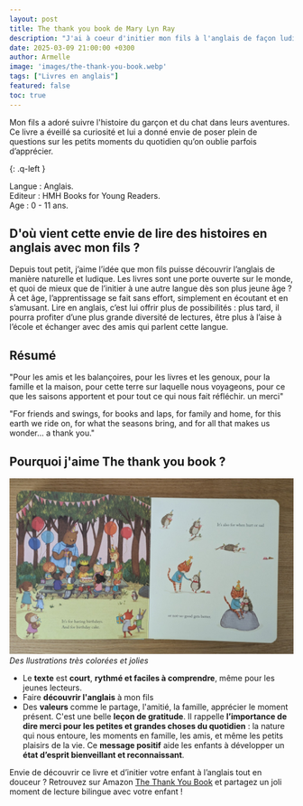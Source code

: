 ```yaml
---
layout: post
title: The thank you book de Mary Lyn Ray
description: "J'ai à coeur d'initier mon fils à l'anglais de façon ludique et cette histoire lui a permis de comprendre ses premiers mots: Thank you"
date: 2025-03-09 21:00:00 +0300
author: Armelle
image: 'images/the-thank-you-book.webp'
tags: ["Livres en anglais"]
featured: false
toc: true
---
```


Mon fils a adoré suivre l'histoire du garçon et du chat dans leurs aventures. Ce livre a éveillé sa curiosité et lui a donné envie de poser plein de questions sur les petits moments du quotidien qu’on oublie parfois d’apprécier.

{: .q-left }

Langue : Anglais.     
Editeur : HMH Books for Young Readers.  
Age : 0 - 11 ans.

## D'où vient cette envie de lire des histoires en anglais avec mon fils ?

Depuis tout petit, j’aime l’idée que mon fils puisse découvrir l’anglais de manière naturelle et ludique. Les livres sont une porte ouverte sur le monde, et quoi de mieux que de l’initier à une autre langue dès son plus jeune âge ? À cet âge, l’apprentissage se fait sans effort, simplement en écoutant et en s’amusant. Lire en anglais, c’est lui offrir plus de possibilités : plus tard, il pourra profiter d’une plus grande diversité de lectures, être plus à l’aise à l’école et échanger avec des amis qui parlent cette langue.

## Résumé

"Pour les amis et les balançoires, pour les livres et les genoux, pour la famille et la maison, pour cette terre sur laquelle nous voyageons, pour ce que les saisons apportent et pour tout ce qui nous fait réfléchir. un merci"

"For friends and swings, for books and laps, for family and home, for this earth we ride on, for what the seasons bring, and for all that makes us wonder... a thank you."

## Pourquoi j'aime The thank you book ?

![Des illustrations très colorées et jolies](images/thank-you-book-int.jpg)
*Des llustrations très colorées et jolies*
- Le **texte** est **court**, **rythmé et faciles à comprendre**, même pour les jeunes lecteurs.
- Faire **découvrir l'anglais** à mon fils
- Des **valeurs** comme le partage, l'amitié, la famille, apprécier le moment présent. C'est une belle **leçon de gratitude**. Il rappelle **l’importance de dire merci pour les petites et grandes choses du quotidien** : la nature qui nous entoure, les moments en famille, les amis, et même les petits plaisirs de la vie. Ce **message positif** aide les enfants à développer un **état d’esprit bienveillant et reconnaissant**.

Envie de découvrir ce livre et d’initier votre enfant à l’anglais tout en douceur ? Retrouvez sur Amazon [The Thank You Book](https://amzn.to/4ipzAE0) et partagez un joli moment de lecture bilingue avec votre enfant !
 
